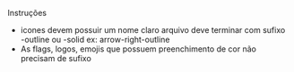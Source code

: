 Instruções
- icones devem possuir um nome claro
    arquivo deve terminar com sufixo -outline ou -solid
    ex: arrow-right-outline
- As flags, logos, emojis que possuem preenchimento de cor não precisam de sufixo

